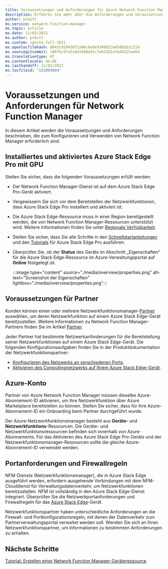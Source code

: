 ```yaml
---
title: Voraussetzungen und Anforderungen für Azure Network Function Manager
description: Erfahren Sie mehr über die Anforderungen und Voraussetzungen für Network Function Manager.
author: prmitt
ms.service: network-function-manager
ms.topic: article
ms.date: 11/02/2021
ms.author: prmitt
ms.custom: ignite-fall-2021
ms.openlocfilehash: 8843c92943071a96c6e0e9340823a85d01b1c218
ms.sourcegitcommit: 106f5c9fa5c6d3498dd1cfe63181a7ed4125ae6d
ms.translationtype: HT
ms.contentlocale: de-DE
ms.lasthandoff: 11/02/2021
ms.locfileid: "131095604"
---
```

# <a name="network-function-manager-prerequisites-and-requirements"></a>Voraussetzungen und Anforderungen für Network Function Manager

In diesem Artikel werden die Voraussetzungen und Anforderungen beschrieben, die zum Konfigurieren und Verwenden von Network Function Manager erforderlich sind.

## <a name="azure-stack-edge-pro-with-gpu-installed-and-activated"></a><a name="edge-pro"></a>Installiertes und aktiviertes Azure Stack Edge Pro mit GPU

Stellen Sie sicher, dass die folgenden Voraussetzungen erfüllt werden:

* Der Network Function Manager-Dienst ist auf dem Azure Stack Edge Pro-Gerät aktiviert.
* Vergewissern Sie sich vor dem Bereitstellen der Netzwerkfunktionen, dass Azure Stack Edge Pro installiert und aktiviert ist.
* Die Azure Stack Edge-Ressource muss in einer Region bereitgestellt werden, die von Network Function Manager-Ressourcen unterstützt wird. Weitere Informationen finden Sie unter [Regionale Verfügbarkeit](overview.md#regions).
* Stellen Sie sicher, dass Sie alle Schritte in den [Schnellstartanleitungen](../databox-online/azure-stack-edge-gpu-quickstart.md) und den [Tutorials](../databox-online/azure-stack-edge-gpu-deploy-checklist.md) für Azure Stack Edge Pro ausführen.
* Überprüfen Sie, ob der **Status** des Geräts im Abschnitt „Eigenschaften“ für die Azure Stack Edge-Ressource im Azure-Verwaltungsportal auf **Online** festgelegt ist.

   :::image type="content" source="./media/overview/properties.png" alt-text="Screenshot der Eigenschaften" lightbox="./media/overview/properties.png":::

## <a name="partner-prerequisites"></a><a name="partner-prereq"></a>Voraussetzungen für Partner

Kunden können einen oder mehrere Netzwerkfunktionsmanager-[Partner](partners.md) auswählen, um deren Netzwerkfunktion auf einem Azure Stack Edge-Gerät bereitzustellen. Weitere Informationen zu Network Function Manager-Partnern finden Sie im Artikel [Partner](partners.md).

Jeder Partner hat bestimmte Netzwerkanforderungen für die Bereitstellung seiner Netzwerkfunktionen auf einem Azure Stack Edge-Gerät. Die folgenden Konfigurationsaufgaben finden Sie in der Produktdokumentation der Netzwerkfunktionspartner:

* [Konfigurieren des Netzwerks an verschiedenen Ports](../databox-online/azure-stack-edge-gpu-deploy-configure-network-compute-web-proxy.md).
* [Aktivieren des Computingnetzwerks auf Ihrem Azure Stack Edge-Gerät](../databox-online/azure-stack-edge-gpu-deploy-configure-network-compute-web-proxy.md#enable-compute-network).

## <a name="azure-account"></a><a name="account"></a>Azure-Konto

Partner von Azure Network Function Manager müssen dieselbe Azure-Abonnement-ID aktivieren, um ihre Netzwerkfunktion über Azure Marketplace bereitstellen zu können. Stellen Sie sicher, dass für Ihre Azure-Abonnement-ID ein Onboarding beim Partner durchgeführt wurde.

Der Azure-Netzwerkfunktionsmanager besteht aus **Geräte-** und **Netzwerkfunktions**-Ressourcen. Die Geräte- und Netzwerkfunktionsressourcen befinden sich innerhalb von Azure-Abonnements. Für das Aktivieren des Azure Stack Edge Pro-Geräts und der Netzwerkfunktionsmanager-Ressourcen sollte die gleiche Azure-Abonnement-ID verwendet werden.

## <a name="port-requirements-and-firewall-rules"></a><a name="port-firewall"></a>Portanforderungen und Firewallregeln

NFM-Dienste (Netzwerkfunktionsmanager), die in Azure Stack Edge ausgeführt werden, erfordern ausgehende Verbindungen mit dem NFM-Clouddienst für Verwaltungsdatenverkehr, um Netzwerkfunktionen bereitzustellen. NFM ist vollständig in den Azure Stack Edge-Dienst integriert. Überprüfen Sie die Netzwerkportanforderungen und Firewallregeln für das [Azure Stack Edge](../databox-online/azure-stack-edge-gpu-system-requirements.md#networking-port-requirements)-Gerät.  

Netzwerkfunktionspartner haben unterschiedliche Anforderungen an die Firewall- und Portkonfigurationsregeln, mit denen der Datenverkehr zum Partnerverwaltungsportal verwaltet werden soll. Wenden Sie sich an Ihren Netzwerkfunktionspartner, um Informationen zu bestimmten Anforderungen zu erhalten.

## <a name="next-steps"></a>Nächste Schritte

[Tutorial: Erstellen einer Network Function Manager-Geräteressource](create-device.md).
